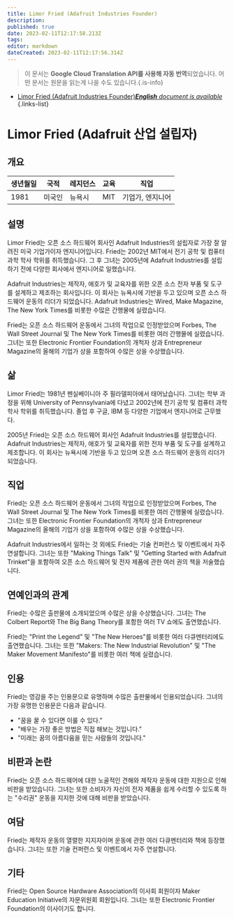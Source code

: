 ```yaml
---
title: Limor Fried (Adafruit Industries Founder)
description: 
published: true
date: 2023-02-11T12:17:58.213Z
tags: 
editor: markdown
dateCreated: 2023-02-11T12:17:56.314Z
---
```


> 이 문서는 **Google Cloud Translation API를 사용해 자동 번역**되었습니다.
어떤 문서는 원문을 읽는게 나을 수도 있습니다.{.is-info}



- [Limor Fried (Adafruit Industries Founder)***English** document is available*](/en/Knowledge-base/Dictionary/Person/limor-fried-adafruit-industries-founder)
{.links-list}


# Limor Fried (Adafruit 산업 설립자)

## 개요

| 생년월일 | 국적 | 레지던스 | 교육 | 직업 |
| ------------- | ----------- | --------- | --------- | ---------- |
| 1981 | 미국인 | 뉴욕시 | MIT | 기업가, 엔지니어 |

## 설명

Limor Fried는 오픈 소스 하드웨어 회사인 Adafruit Industries의 설립자로 가장 잘 알려진 미국 기업가이자 엔지니어입니다. Fried는 2002년 MIT에서 전기 공학 및 컴퓨터 과학 학사 학위를 취득했습니다. 그 후 그녀는 2005년에 Adafruit Industries를 설립하기 전에 다양한 회사에서 엔지니어로 일했습니다.

Adafruit Industries는 제작자, 애호가 및 교육자를 위한 오픈 소스 전자 부품 및 도구를 설계하고 제조하는 회사입니다. 이 회사는 뉴욕시에 기반을 두고 있으며 오픈 소스 하드웨어 운동의 리더가 되었습니다. Adafruit Industries는 Wired, Make Magazine, The New York Times를 비롯한 수많은 간행물에 실렸습니다.

Fried는 오픈 소스 하드웨어 운동에서 그녀의 작업으로 인정받았으며 Forbes, The Wall Street Journal 및 The New York Times를 비롯한 여러 간행물에 실렸습니다. 그녀는 또한 Electronic Frontier Foundation의 개척자 상과 Entrepreneur Magazine의 올해의 기업가 상을 포함하여 수많은 상을 수상했습니다.

## 삶

Limor Fried는 1981년 펜실베이니아 주 필라델피아에서 태어났습니다. 그녀는 학부 과정을 위해 University of Pennsylvania에 다녔고 2002년에 전기 공학 및 컴퓨터 과학 학사 학위를 취득했습니다. 졸업 후 구글, IBM 등 다양한 기업에서 엔지니어로 근무했다.

2005년 Fried는 오픈 소스 하드웨어 회사인 Adafruit Industries를 설립했습니다. Adafruit Industries는 제작자, 애호가 및 교육자를 위한 전자 부품 및 도구를 설계하고 제조합니다. 이 회사는 뉴욕시에 기반을 두고 있으며 오픈 소스 하드웨어 운동의 리더가 되었습니다.

## 직업

Fried는 오픈 소스 하드웨어 운동에서 그녀의 작업으로 인정받았으며 Forbes, The Wall Street Journal 및 The New York Times를 비롯한 여러 간행물에 실렸습니다. 그녀는 또한 Electronic Frontier Foundation의 개척자 상과 Entrepreneur Magazine의 올해의 기업가 상을 포함하여 수많은 상을 수상했습니다.

Adafruit Industries에서 일하는 것 외에도 Fried는 기술 컨퍼런스 및 이벤트에서 자주 연설합니다. 그녀는 또한 "Making Things Talk" 및 "Getting Started with Adafruit Trinket"을 포함하여 오픈 소스 하드웨어 및 전자 제품에 관한 여러 권의 책을 저술했습니다.

## 연예인과의 관계

Fried는 수많은 출판물에 소개되었으며 수많은 상을 수상했습니다. 그녀는 The Colbert Report와 The Big Bang Theory를 포함한 여러 TV 쇼에도 출연했습니다.

Fried는 "Print the Legend" 및 "The New Heroes"를 비롯한 여러 다큐멘터리에도 출연했습니다. 그녀는 또한 "Makers: The New Industrial Revolution" 및 "The Maker Movement Manifesto"를 비롯한 여러 책에 실렸습니다.

## 인용

Fried는 영감을 주는 인용문으로 유명하며 수많은 출판물에서 인용되었습니다. 그녀의 가장 유명한 인용문은 다음과 같습니다.

- "꿈을 꿀 수 있다면 이룰 수 있다."
- "배우는 가장 좋은 방법은 직접 해보는 것입니다."
- "미래는 꿈의 아름다움을 믿는 사람들의 것입니다."

## 비판과 논란

Fried는 오픈 소스 하드웨어에 대한 노골적인 견해와 제작자 운동에 대한 지원으로 인해 비판을 받았습니다. 그녀는 또한 소비자가 자신의 전자 제품을 쉽게 수리할 수 있도록 하는 "수리권" 운동을 지지한 것에 대해 비판을 받았습니다.

## 여담

Fried는 제작자 운동의 열렬한 지지자이며 운동에 관한 여러 다큐멘터리와 책에 등장했습니다. 그녀는 또한 기술 컨퍼런스 및 이벤트에서 자주 연설합니다.

## 기타

Fried는 Open Source Hardware Association의 이사회 회원이자 Maker Education Initiative의 자문위원회 회원입니다. 그녀는 또한 Electronic Frontier Foundation의 이사이기도 합니다.